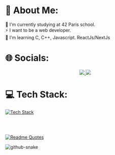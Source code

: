 # 💫 About Me:
🔭 I'm currently studying at 42 Paris school.<br>
⚡ I want to be a web developer.<br>
🌱 I'm learning C, C++, Javascript. ReactJs/NextJs


# 🌐 Socials:
<div align="center">
  <a href="https://www.instagram.com/_melviin.dch/">
    <img src="https://skillicons.dev/icons?i=instagram" />
  </a>
  <a href="https://www.linkedin.com/in/melvin-duchaufour/">
    <img src="https://skillicons.dev/icons?i=linkedin" />
  </a>
</div>

# 💻 Tech Stack:
[![Tech Stack](https://skillicons.dev/icons?i=space,js,html,css,c,cpp,nextjs,react,github,tailwind,php,bash,mysql,symfony,space)](https://skillicons.dev)

<br>
<br>

[![Readme Quotes](https://quotes-github-readme.vercel.app/api?type=horizontal?border=true&theme=dark)](https://github.com/piyushsuthar/github-readme-quotes)

<picture>
  <source media="(prefers-color-scheme: dark)" srcset="github-user-contribution.svg" />
  <img alt="github-snake" src="github-snake.svg" />
</picture>
